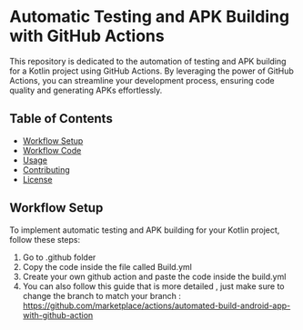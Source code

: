 # Automatic Testing and APK Building with GitHub Actions


This repository is dedicated to the automation of testing and APK building for a Kotlin project using GitHub Actions. By leveraging the power of GitHub Actions, you can streamline your development process, ensuring code quality and generating APKs effortlessly.

## Table of Contents
- [Workflow Setup](#workflow-setup)
- [Workflow Code](#workflow-code)
- [Usage](#usage)
- [Contributing](#contributing)
- [License](#license)

## Workflow Setup

To implement automatic testing and APK building for your Kotlin project, follow these steps:

1. Go to .github folder
2. Copy the code inside the file called Build.yml
3. Create your own github action and paste the code inside the build.yml
4. You can also follow this guide that is more detailed , just make sure to change the branch to match your branch : https://github.com/marketplace/actions/automated-build-android-app-with-github-action
